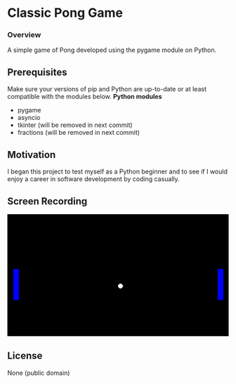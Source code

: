 # Classic Pong Game
### Overview
A simple game of Pong developed using the pygame module on Python.

## Prerequisites
Make sure your versions of pip and Python are up-to-date or at least compatible with the modules below. 
<b>Python modules</b>
- pygame
- asyncio
- tkinter (will be removed in next commit)
- fractions (will be removed in next commit)

## Motivation
I began this project to test myself as a Python beginner and to see if I would enjoy a career in software development by coding casually. 

## Screen Recording
![Pong Game - Animated gif demo](pong-game.gif)

## License
None (public domain)

